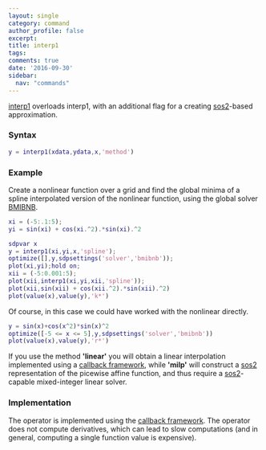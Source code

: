 ```yaml
---
layout: single
category: command
author_profile: false
excerpt: 
title: interp1
tags:
comments: true
date: '2016-09-30'
sidebar:
  nav: "commands"
---
```


[interp1](/command/interp1) overloads interp1, with an additional flag for a creating [sos2](/command/sos2)-based approximation.

### Syntax

````matlab
y = interp1(xdata,ydata,x,'method')
````

### Example

Create a nonlinear function over a grid and find the global minima of a spline interpolated version of the nonlinear function, using the global solver [BMIBNB](/solver/bmibnb).

````matlab
xi = (-5:.1:5);
yi = sin(xi) + cos(xi.^2).*sin(xi).^2

sdpvar x
y = interp1(xi,yi,x,'spline');
optimize([],y,sdpsettings('solver','bmibnb'));
plot(xi,yi);hold on;
xii = (-5:0.001:5);
plot(xii,interp1(xi,yi,xii,'spline'));
plot(xii,sin(xii) + cos(xii.^2).*sin(xii).^2)
plot(value(x),value(y),'k*')
````

Of course, in this case we could have worked with the nonlinear directly.

````matlab
y = sin(x)+cos(x^2)*sin(x)^2
optimize([-5 <= x <= 5],y,sdpsettings('solver','bmibnb'))
plot(value(x),value(y),'r*')
````

If you use the method **'linear'** you will obtain a linear interpolation implemented using a [callback framework](/tutorial/nonlinearoperatorscallback), while **'milp'** will construct a [sos2](/command/sos2) representation of the picewise affine function, and thus require a [sos2](/command/sos2)-capable mixed-integer linear solver.

### Implementation

The operator is implemented using the [callback framework](/tutorial/nonlinearoperatorscallback). The operator does not compute derivatives, which can lead to slow computations (and in general, computing a single function value is expensive).

